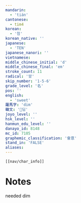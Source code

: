 ```yaml
---
mandarin:
  - 'tián'
cantonese:
  - tim4
korean:
  - '첨'
korean_native: ''
japanese:
  - 'TEN'
japanese_nanori: ''
vietnamese:
middle_chinese_initial: 'd'
middle_chinese_final: 'em'
stroke_count: 11
radical: '甘'
skip_number: '1-5-6'
grade_level: '名'
pos: ''
english:
  - 'sweet'
羅馬字: 'dim'
韓文: '딤'
joyo_level: ''
hsk_level: ''
hanmun_edu_level: ''
danayo_id: 8148
mc_id: 7105
graphemic_classification: '會意'
stand_in: 'FALSE'
aliases:
---
```

```meta-bind-embed
[[nav/char_info]]
```

# Notes
needed dim
